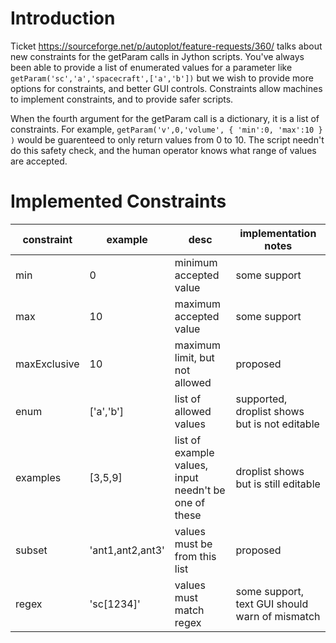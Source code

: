 # Introduction
Ticket https://sourceforge.net/p/autoplot/feature-requests/360/ talks about new constraints for
the getParam calls in Jython scripts.  You've always been able to provide a list of enumerated
values for a parameter like `getParam('sc','a','spacecraft',['a','b'])` but we wish to provide
more options for constraints, and better GUI controls.  Constraints allow machines to implement
constraints, and to provide safer scripts.

When the fourth argument for the getParam call is a dictionary, it is a list of constraints.  For
example, `getParam('v',0,'volume', { 'min':0, 'max':10 } )` would be guarenteed to only return 
values from 0 to 10.  The script needn't do this safety check, and the human operator knows what
range of values are accepted.

# Implemented Constraints


| constraint | example | desc | implementation notes |
| ---------- | ---- | -------- | --- |
| min        | 0 | minimum accepted value | some support |
| max        | 10 | maximum accepted value | some support |
| maxExclusive | 10 | maximum limit, but not allowed | proposed |
| enum  | ['a','b']| list of allowed values | supported, droplist shows but is not editable |
| examples | [3,5,9] | list of example values, <br>input needn't be one of these  | droplist shows but is still editable |
| subset | 'ant1,ant2,ant3' | values must be from this list |  proposed |
| regex | 'sc[1234]'  | values must match regex| some support, text GUI should warn of mismatch |



